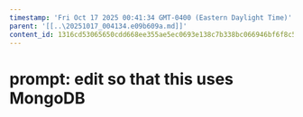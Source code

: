 ```yaml
---
timestamp: 'Fri Oct 17 2025 00:41:34 GMT-0400 (Eastern Daylight Time)'
parent: '[[..\20251017_004134.e09b609a.md]]'
content_id: 1316cd53065650cdd668ee355ae5ec0693e138c7b338bc066946bf6f8c5ade0f
---
```


# prompt: edit so that this uses MongoDB
